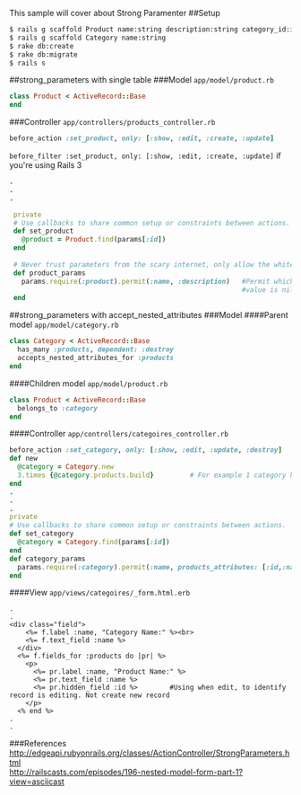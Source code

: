 This sample will cover about Strong Paramenter
##Setup
```sh
$ rails g scaffold Product name:string description:string category_id:integer
$ rails g scaffold Category name:string
$ rake db:create
$ rake db:migrate
$ rails s
```
##strong_parameters with single table
###Model
`app/model/product.rb`
```ruby
class Product < ActiveRecord::Base
end  
```
###Controller
`app/controllers/products_controller.rb`
```ruby
before_action :set_product, only: [:show, :edit, :create, :update]              # Rails 4 
```
`before_filter :set_product, only: [:show, :edit, :create, :update]` if you're using Rails 3
```ruby
.
.
.

 private                                                                                                                                                                                                    
 # Use callbacks to share common setup or constraints between actions.                                                                                                                                     
 def set_product                                                                                                                                                                                          
   @product = Product.find(params[:id])                                                                                                                                                                   
 end                                                                                                                                                                                                      
                                                                                                                                                                                                          
 # Never trust parameters from the scary internet, only allow the white list through.                                                                                                                     
 def product_params                                                                                                                                                                                       
   params.require(:product).permit(:name, :description)   #Permit which column you want to add to database, 
                                                          #value is nil when you not permit some column.                                                                                                                                                      
 end 
```


##strong_parameters with accept_nested_attributes
###Model
####Parent model
`app/model/category.rb`
```ruby
class Category < ActiveRecord::Base
  has_many :products, dependent: :destroy
  accepts_nested_attributes_for :products 
end
```
####Children model
`app/model/product.rb`
```ruby
class Product < ActiveRecord::Base                                                                                                                                                                              
  belongs_to :category                                       
end  
```

####Controller
`app/controllers/categoires_controller.rb`
```ruby
before_action :set_category, only: [:show, :edit, :update, :destroy]
def new
  @category = Category.new
  3.times {@category.products.build}         # For example 1 category has 3 products 
end
.
.
.
private
# Use callbacks to share common setup or constraints between actions.
def set_category
  @category = Category.find(params[:id])
end
def category_params
  params.require(:category).permit(:name, products_attributes: [:id,:name])  #Add `id` to use when edit product records
end
```

####View
`app/views/categoires/_form.html.erb`
```erb
.
.
<div class="field">
    <%= f.label :name, "Category Name:" %><br>
    <%= f.text_field :name %>
  </div>
  <%= f.fields_for :products do |pr| %>
    <p>
      <%= pr.label :name, "Product Name:" %>
      <%= pr.text_field :name %>
      <%= pr.hidden_field :id %>        #Using when edit, to identify record is editing. Not create new record
    </p>
  <% end %>
.
.

```

###References
http://edgeapi.rubyonrails.org/classes/ActionController/StrongParameters.html <br/>
http://railscasts.com/episodes/196-nested-model-form-part-1?view=asciicast
